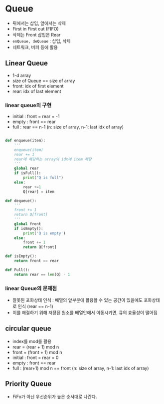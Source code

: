 # Queue

- 뒤에서는 삽입, 앞에서는 삭제
- First in First out (FIFO)
- 삭제는 Front 삽입은 Rear
- `enQueue, deQueue` : 삽입, 삭제
- 네트워크, 버퍼 등에 활용

## Linear Queue

- 1-d array
- size of Queue == size of array
- front: idx of first element
- rear: idx of last element


### linear queue의 구현

- initial : front = rear = -1
- empty : front == rear
- full : rear == n-1 (n: size of array, n-1: last idx of array)

```python

def enqueue(item):
    '''
    enqueue(item)
    rear += 1
    rear에 해당하는 array의 idx에 item 해당
    '''
    global rear
    if isFull():
        print("Q is full")
    else:
        rear +=1
        Q[rear] = item

def dequeue():
    '''
    front += 1
    return Q[front]
    '''
    global front
    if isEmpty():
        print('Q is empty')
    else:
        front += 1
        return Q[front]

def isEmpty():
    return front == rear

def Full():
    return rear == len(Q) - 1
```

### linear Queue의 문제점

- 잘못된 포화상태 인식 : 배열의 앞부분에 활용할 수 있는 공간이 있을에도 포화상태로 인식 (rear == n-1)
- 이를 해결하기 위해 저장된 원소를 배열안에서 이동시키면, 큐의 효율성이 떨어짐

## circular queue

- index를 mod를 활용
- rear = (rear + 1) mod n
- front = (front + 1) mod n
- initial : front = rear = 0
- empty : front == rear
- full : (rear+1) mod n == front (n: size of array, n-1: last idx of array)

## Priority Queue

- FiFo가 아닌 우선순위가 높은 순서대로 나간다.